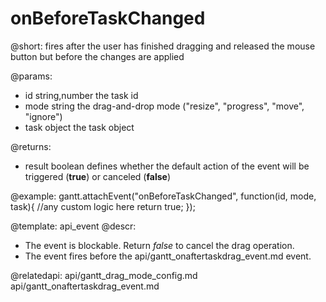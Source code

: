onBeforeTaskChanged
=============

@short: fires after the user has finished dragging and released the mouse button but before the changes are applied


@params:

- id	string,number	the task id
- mode	string 			the drag-and-drop mode ("resize", "progress", "move", "ignore")
- task  object			the task object

@returns:  
  - result     boolean       defines whether the default action of the event will be triggered (<b>true</b>) or canceled (<b>false</b>) 
 
@example:
gantt.attachEvent("onBeforeTaskChanged", function(id, mode, task){
    //any custom logic here
	return true;
});

@template:	api_event
@descr:

- The event is blockable. Return *false* to cancel the drag operation.
- The event fires before the api/gantt_onaftertaskdrag_event.md event.

@relatedapi:
	api/gantt_drag_mode_config.md
	api/gantt_onaftertaskdrag_event.md

